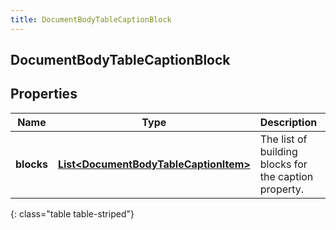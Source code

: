 ```yaml
---
title: DocumentBodyTableCaptionBlock
---
```

## DocumentBodyTableCaptionBlock


## Properties

| Name | Type | Description | Notes |
| ------------ | ------------- | ------------- | ------------- |
| **blocks** | <!----><!---->[**List&lt;DocumentBodyTableCaptionItem&gt;**](DocumentBodyTableCaptionItem.html)<!----> | The list of building blocks for the caption property. |  |
{: class="table table-striped"}




